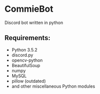 # CommieBot

Discord bot written in python

## Requirements:
   - Python 3.5.2
   - discord.py
   - opencv-python
   - BeautifulSoup
   - numpy
   - MySQL
   - pillow (outdated)
   - and other miscellaneous Python modules


